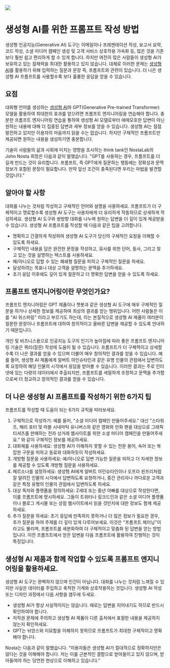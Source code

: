 ![](https://www.salesforce.com/content/dam/web/ko_kr/www/images/Hub/CRM/generative-ai-prompts-kr.jpg)

# 생성형 AI를 위한 프롬프트 작성 방법

생성형 인공지능(Generative AI) 도구는 이메일이나 프레젠테이션 작성, 보고서 요약, 코드 작성, 소셜 미디어 캠페인 생성 및 고객 서비스 상호작용 가속화 등, 많은 것을 기존보다 훨씬 쉽고 편리하게 할 수 있게 합니다. 하지만 여전히 많은 사람들이 생성형 AI가 보유하고 있는 잠재력을 최대한 활용하고 있지 않습니다. 대체로 이러한 문제는 [생성형 AI](https://www.salesforce.com/kr/products/einstein/overview/)를 활용하기 위해 입력하는 질문과 문장 즉, 프롬프트와 관련이 있습니다. 더 나은 생성형 AI 프롬프트를 사용할수록 보다 훌륭한 응답을 얻을 수 있습니다.

## 요점

대화형 언어를 생성하는 [생성형 AI](https://www.salesforce.com/kr/hub/crm/what-is-generative-ai/)와 GPT(Generative Pre-trained Transformer) 모델을 활용하여 최대한의 효과를 얻으려면 프롬프트 엔지니어링을 연습해야 합니다. 충분한 프롬프트 엔지니어링 연습을 통하여 생성형 AI 모델로부터 애매모호한 답변이 아닌 원하는 내용에 대해 더 집중된 답변과 세부 정보를 얻을 수 있습니다. 생성형 AI는 점점 발전하고 있지만 이용자의 마음까지 읽을 수는 없습니다. 하지만 구체적인 프롬프트만 제공되면 원하는 내용을 생성하기엔 충분합니다.

기술이 사람들의 삶과 사회에 미치는 영향을 조사하는 think tank인 NostaLab의 John Nosta 회장은 다음과 같이 말했습니다. "GPT를 사용하는 경우, 프롬프트를 더 길게 만드는 것이 유리합니다. 프롬프트, 즉 GPT에게 질문하는 행동에는 정확성과 문맥 정보가 포함된 문장이 필요합니다. 만약 앞선 조건이 충족된다면 우리는 마법을 발견할 것입니다."

## 알아야 할 사항

대화를 나누는 것처럼 작성하고 구체적인 언어와 설명을 사용하세요. 프롬프트가 더 구체적이고 명료할수록 생성형 AI 도구는 사용자에게 더 유리하게 작동하므로 상세하게 작성하세요. 생성형 AI 도구와 쌍방향 대화를 나누며 원하는 답변을 더 깊이 있게 제공받을 수 있습니다. 생성형 AI 프롬프트를 작성할 때 다음과 같은 팁을 고려합니다.

- 명확하고 간결하게 작성하여 생성형 AI 도구가 당신의 구체적인 요청을 이해할 수 있도록 하세요.
- 구체적인 내용을 담은 완전한 문장을 작성하고, 묘사를 위한 단어, 동사, 그리고 찾고 있는 것을 설명하는 텍스트를 사용하세요.
- 예/아니오로 답할 수 있는 폐쇄형 질문을 피하고 구체적인 질문을 하세요.
- 달성하려는 목표나 대상 고객을 설명하는 문맥을 추가하세요.
- 초기 응답 이후에도 깊이 있게 질문하고 더 명확한 답변을 얻을 수 있도록 하세요.

## 프롬프트 엔지니어링이란 무엇인가요?

프롬프트 엔지니어링은 GPT 제품이나 챗봇과 같은 생성형 AI 도구에 매우 구체적인 질문을 하거나 상세한 정보를 제공하여 최상의 결과를 얻는 행위입니다. 어떤 사람들은 이를 "AI 위스퍼링" 이라고 부르기도 하는데, 이는 본질적으로 생성형 AI 제품이 여러분이 질문한 문장이나 프롬프트에 대하여 창의적이고 올바른 답변을 제공할 수 있도록 안내하기 때문입니다.

개인 및 비즈니스용으로 인공지능 도구의 인기가 높아짐에 따라 좋은 프롬프트 엔지니어링 기술은 쿼리(질문) 작성에 도움이 될 수 있습니다. 프롬프트가 더 구체적이고 상세할수록 더 나은 결과를 얻을 수 있으며 더불어 매우 창의적인 결과를 얻을 수 있습니다. 예를 들어, 생성형 AI 제품에게 알버트 아인슈타인과 같은 유명 인물의 관점에서 답변하도록 요청하여 해당 인물의 시각에서 응답을 받아볼 수 있습니다. 이러한 결과는 주로 인터넷에 있는 다량의 데이터에서 추출되지만, 프롬프트를 세밀하게 조정하고 문맥을 추가함으로써 더 정교하고 창의적인 결과를 얻을 수 있습니다.

## 더 나은 생성형 AI 프롬프트를 작성하기 위한 6가지 팁

프롬프트를 작성할 때 도움이 되는 6가지 규칙을 따라보세요.

1.  구체적으로 작성하기: 예를 들어, "소셜 미디어 캠페인 만들어주세요." 대신 "스타워즈, 해리 포터 및 마블 시네마틱 유니버스와 같은 영화와 만화 팬을 대상으로 그래픽 티셔츠를 판매하는 전자 상거래 웹사이트를 위한 소셜 미디어 캠페인을 만들어주세요." 와 같이 구체적인 정보를 제공하세요.
2.  대화체를 사용하세요: 생성형 AI가 이해하지 못할 수 있는 전문 용어, 속어 또는 복잡한 구문을 피하고 동료와 대화하듯이 작성하세요.
3.  개방형 질문을 사용하세요: 예/아니오로 답변 가능한 질문을 피하고 더 자세한 정보를 제공할 수 있도록 개방형 질문을 사용하세요.
4.  페르소나를 설정하세요: 생성형 AI에게 알버트 아인슈타인이나 오프라 윈프리처럼 잘 알려진 인물의 시각에서 답변하도록 요청하거나, 중간 관리자나 까다로운 고객과 같은 특정 유형의 인물의 관점에서 답변하도록 하세요.
5.  대상 독자와 플랫폼을 정의하세요: Z세대 또는 중년 아빠를 대상으로 작성한다면, 이를 프롬프트에 명시하세요. 그들이 트위터나 링크드인과 같은 소셜 미디어 플랫폼이나 블로그 게시물 또는 상점 웹사이트에서 읽을 것인지에 대한 정보도 함께 제공하세요.
6.  추가 질문을 하세요: 초기 응답에 만족하지 못하거나 더 많은 정보가 필요한 경우, 추가 질문을 하여 주제를 더 깊이 있게 다루어보세요. 이것은 "프롬프트 체이닝"이라고도 불리며, 프롬프트를 세분화하여 더 구체적이고 맞춤화 된 답변을 얻는 방법입니다. 이전 프롬프트에서 얻은 답변을 다음 프롬프트에 활용하여 진행하는 것이 특징입니다.

## 생성형 AI 제품과 함께 작업할 수 있도록 프롬프트 엔지니어링을 활용하세요.

생성형 AI 도구는 완벽하지 않으며 인간이 아닙니다. 대화를 나누는 것처럼 느껴질 수 있지만 사실은 데이터를 주입하고 축적한 기계와 상호작용하는 것입니다. 생성형 AI 작성 또는 디자인 과정에서 다음 사항을 염두에 두세요.

- 생성형 AI가 항상 사실적이지는 않습니다. 때로는 답변을 지어내기도 하므로 반드시 확인하여야 합니다.
- 저작권 문제에 주의하고 생성형 AI 제품이 다른 출처에서 표절한 내용을 제공하지 않는지 확인하세요.
- GPT는 뉘앙스와 미묘함을 이해하지 못하므로 프롬프트가 최대한 구체적이고 명확해야 합니다.

Nosta는 다음과 같이 말했습니다. “이용자들은 생성형 AI가 절대적으로 정확하지만은 않다는 것을 이해해야 합니다. 저는 이를 근본적인 결함으로 받아들이고 있지 않으며, 받아들여야 하는 당연한 현상으로 이해하고 있습니다.”
